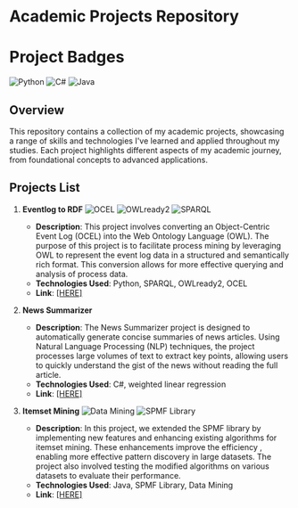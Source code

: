 # Academic Projects Repository
# Project Badges

![Python](https://img.shields.io/badge/Python-3.8-blue)
![C#](https://img.shields.io/badge/c#-red)
![Java](https://img.shields.io/badge/Java-1.8-blue)




## Overview

This repository contains a collection of my academic projects, showcasing a range of skills and technologies I've learned and applied throughout my studies. Each project highlights different aspects of my academic journey, from foundational concepts to advanced applications.

## Projects List

1. **Eventlog to RDF**
![OCEL](https://img.shields.io/badge/OCEL-Event%20Logs-brightgreen)
![OWLready2](https://img.shields.io/badge/OWLready2-Web%20Ontology%20Language-orange)
![SPARQL](https://img.shields.io/badge/SPARQL-Querying-yellow)
    - **Description**: This project involves converting an Object-Centric Event Log (OCEL) into the Web Ontology Language (OWL). The purpose of this project is to facilitate process mining by leveraging OWL to represent the event log data in a structured and semantically rich format. This conversion allows for more effective querying and analysis of process data.
    - **Technologies Used**: Python, SPARQL, OWLready2, OCEL
    - **Link**: [[HERE]](https://github.com/mahmoodsoltani/Academic-Projects/tree/master/Eventlog_to_RDF_Convertor)


3. **News Summarizer**
   - **Description**: The News Summarizer project is designed to automatically generate concise summaries of news articles. Using Natural Language Processing (NLP) techniques, the project processes large volumes of text to extract key points, allowing users to quickly understand the gist of the news without reading the full article. 
   - **Technologies Used**: C#, weighted linear regression 
   - **Link**: [[HERE]](https://github.com/mahmoodsoltani/Academic-Projects/tree/master/Summarizer)

4. **Itemset Mining**
![Data Mining](https://img.shields.io/badge/Data%20Mining-Advanced-orange)
![SPMF Library](https://img.shields.io/badge/SPMF-Extension-green)
   - **Description**: In this project, we extended the SPMF library by implementing new features and enhancing existing algorithms for itemset mining. These enhancements improve the efficiency , enabling more effective pattern discovery in large datasets. The project also involved testing the modified algorithms on various datasets to evaluate their performance.
   - **Technologies Used**: Java, SPMF Library, Data Mining
   - **Link**: [[HERE]](https://github.com/mahmoodsoltani/Academic-Projects/tree/master/Itemset%20Mining)
